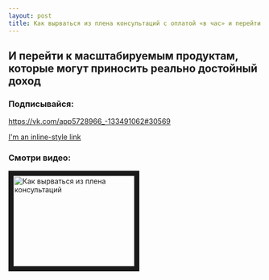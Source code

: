 ```yaml
---
layout: post
title: Как вырваться из плена консультаций с оплатой «в час» и перейти к масштабируемым продуктам, которые могут приносить реально достойный доход
---
```


## И перейти к масштабируемым продуктам, которые могут приносить реально достойный доход

### Подписывайся:

https://vk.com/app5728966_-133491062#30569

[I'm an inline-style link](https://www.google.com)

### Смотри видео:

<a href="http://www.youtube.com/watch?feature=player_embedded&v=O3N9INRAqqU
" target="_blank"><img src="http://img.youtube.com/vi/O3N9INRAqqU/0.jpg" 
alt="Как вырваться из плена консультаций" width="240" height="180" border="10" /></a>

